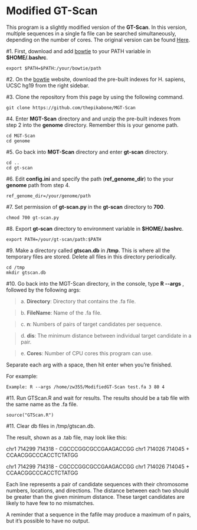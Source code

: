 Modified GT-Scan
==============



This program is a slightly modified version of the **GT-Scan**. In this version, multiple sequences in a single
fa file can be searched simultaneously, depending on the number of cores. The original version can be
found [Here](https://gt-scan.csiro.au/).

#1. First, download and add [bowtie](http://bowtie-bio.sourceforge.net/tutorial.shtml) to your PATH variable in  **$HOME/.bashrc**. 
```
export $PATH=$PATH:/your/bowtie/path
```

#2. On the [bowtie](http://bowtie-bio.sourceforge.net/tutorial.shtml) website, download the pre-built indexes for H. sapiens, UCSC hg19 from the right sidebar.


#3. Clone the repository from this page by using the following command. 
```
git clone https://github.com/thepikabone/MGT-Scan
```


#4. Enter **MGT-Scan** directory and and unzip the pre-built indexes from step 2 into the **genome** directory. Remember this is your genome path. 
```
cd MGT-Scan
cd genome
````

#5. Go back into **MGT-Scan** directory and enter **gt-scan** directory.
```
cd ..
cd gt-scan
````

#6. Edit **config.ini** and specify the path (**ref_genome_dir**) to the your **genome** path from step 4.
```
ref_genome_dir=/your/genome/path
```

#7. Set permission of **gt-scan.py** in the **gt-scan** directory to **700**.
```
chmod 700 gt-scan.py
```

#8. Export **gt-scan** directory to environment variable in **$HOME/.bashrc**.
```
export PATH=/your/gt-scan/path:$PATH
```

#9. Make a directory called **gtscan.db** in **/tmp**. This is where all the temporary files are stored.
Delete all files in this directory periodically.
```
cd /tmp
mkdir gtscan.db
```

#10. Go back into the MGT-Scan directory, in the console, type **R --args** , followed by the following args:

>a. **Directory**: Directory that contains the .fa file. 

>b. **FileName**: Name of the .fa file.  

>c. **n**: Numbers of pairs of target candidates per sequence.  

>d. **dis**: The minimum distance between individual target candidate in a pair.

>e. **Cores**: Number of CPU cores this program can use.
  
Separate each arg with a space, then hit enter when you’re finished.

For example:
```
Example: R --args /home/zw355/ModifiedGT-Scan test.fa 3 80 4
```

#11. Run GTScan.R and wait for results. The results should be a tab file with the same name as
the .fa file.
```
source("GTScan.R")
```


#11. Clear db files in /tmp/gtscan.db.

The result, shown as a .tab file, may look like this:

chr1 714299 714318 - CGCCCGGCGCCGAAGACCGG chr1 714026 714045 + CCAACGGCCCACCTCTATGG

chr1 714299 714318 - CGCCCGGCGCCGAAGACCGG chr1 714026 714045 + CCAACGGCCCACCTCTATGG

Each line represents a pair of candidate sequences with their chromosome numbers, locations,
and directions. The distance between each two should be greater than the given minimum distance.
These target candidates are likely to have few to no mismatches. 

A reminder that a sequence in the fafile may produce a maximum of n pairs, but it’s possible to have no output.
